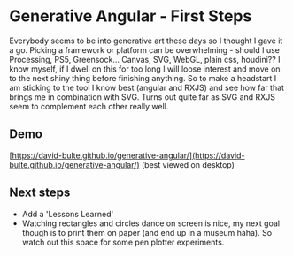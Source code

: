 # Generative Angular - First Steps

Everybody seems to be into generative art these days so I thought I gave it a go. 
Picking a framework or platform can be overwhelming - should I use Processing, PS5, Greensock... 
Canvas, SVG, WebGL, plain css, houdini?? I know myself, if I dwell on this for too long I will loose 
interest and move on to the next shiny thing before finishing anything. So to make a headstart 
I am sticking to the tool I know best (angular and RXJS) and see how far that brings me in 
combination with SVG. Turns out quite far as SVG and RXJS seem to complement each other really well.

## Demo

[https://david-bulte.github.io/generative-angular/](https://david-bulte.github.io/generative-angular/) (best viewed on desktop)

## Next steps

- Add a 'Lessons Learned'
- Watching rectangles and circles dance on screen is nice, my next goal though is to print them on paper
(and end up in a museum haha). So watch out this space for some pen plotter experiments. 
